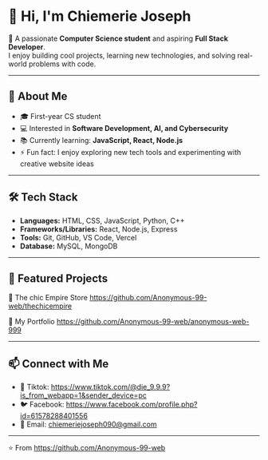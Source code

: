 # 👋 Hi, I'm Chiemerie Joseph  

🚀 A passionate **Computer Science student** and aspiring **Full Stack Developer**.  
I enjoy building cool projects, learning new technologies, and solving real-world problems with code.  

---

## 🌟 About Me  
- 🎓 First-year CS student  
- 💻 Interested in **Software Development, AI, and Cybersecurity**  
- 📚 Currently learning: **JavaScript, React, Node.js**  
- ⚡ Fun fact: I enjoy exploring new tech tools and experimenting with creative website ideas  

---

## 🛠️ Tech Stack  
- **Languages:** HTML, CSS, JavaScript, Python, C++  
- **Frameworks/Libraries:** React, Node.js, Express  
- **Tools:** Git, GitHub, VS Code, Vercel  
- **Database:** MySQL, MongoDB  

---

## 📂 Featured Projects  
🔹 The chic Empire Store https://github.com/Anonymous-99-web/thechicempire

🔹 My Portfolio https://github.com/Anonymous-99-web/anonymous-web-999

---

## 📫 Connect with Me  
- 💼 Tiktok: https://www.tiktok.com/@die_9.9.9?is_from_webapp=1&sender_device=pc
- 🐦 Facebook: https://www.facebook.com/profile.php?id=61578288401556
- 📧 Email: chiemeriejoseph090@gmail.com

---

⭐️ From https://github.com/Anonymous-99-web 

